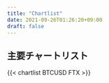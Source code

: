 ```yaml
---
title: "Chartlist"
date: 2021-09-26T01:26:20+09:00
draft: false
---
```

## 主要チャートリスト
{{< chartlist BTCUSD FTX >}}

